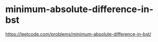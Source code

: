 # minimum-absolute-difference-in-bst

https://leetcode.com/problems/minimum-absolute-difference-in-bst/
